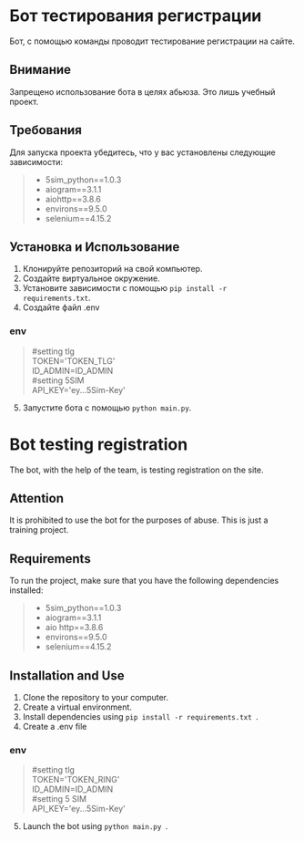 # Бот тестирования регистрации

Бот, с помощью команды проводит тестирование регистрации на сайте.

## Внимание
Запрещено использование бота в целях абьюза. Это лишь учебный проект.

## Требования

Для запуска проекта убедитесь, что у вас установлены следующие зависимости:

>- 5sim_python==1.0.3
>- aiogram==3.1.1
>- aiohttp==3.8.6
>- environs==9.5.0
>- selenium==4.15.2

## Установка и Использование

1. Клонируйте репозиторий на свой компьютер.
2. Создайте виртуальное окружение.
3. Установите зависимости с помощью `pip install -r requirements.txt`.
4. Создайте файл .env

### env
>#setting tlg  
>TOKEN='TOKEN_TLG'  
>ID_ADMIN=ID_ADMIN  
>#setting 5SIM  
>API_KEY='ey...5Sim-Key'  
   
5. Запустите бота с помощью `python main.py`.



# Bot testing registration

The bot, with the help of the team, is testing registration on the site.

## Attention
It is prohibited to use the bot for the purposes of abuse. This is just a training project.

## Requirements

To run the project, make sure that you have the following dependencies installed:

>- 5sim_python==1.0.3
>- aiogram==3.1.1
>- aio http==3.8.6
>- environs==9.5.0
>- selenium==4.15.2

## Installation and Use

1. Clone the repository to your computer.
2. Create a virtual environment.
3. Install dependencies using `pip install -r requirements.txt `.
4. Create a .env file

### env
>#setting tlg  
>TOKEN='TOKEN_RING'  
>ID_ADMIN=ID_ADMIN  
>#setting 5 SIM  
>API_KEY='ey...5Sim-Key'  

5. Launch the bot using `python main.py `.
